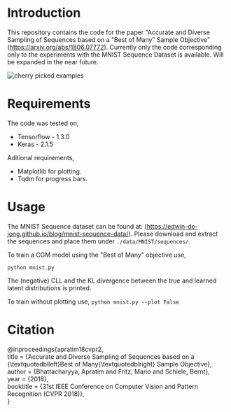 # Introduction
This repository contains the code for the paper "Accurate and Diverse Sampling of Sequences based on a “Best of Many” Sample Objective" (https://arxiv.org/abs/1806.07772). 
Currently only the code corresponding only to the experiments with the MNIST Sequence Dataset is available. Will be expanded in the near future.

![cherry picked examples](https://i.imgur.com/MEkT0bJ.png)

# Requirements
The code was tested on,
* Tensorflow - 1.3.0
* Keras - 2.1.5

Aditional requirements,
* Matplotlib for plotting.
* Tqdm for progress bars.

# Usage
The MNIST Sequence dataset can be found at: (https://edwin-de-jong.github.io/blog/mnist-sequence-data/). Please download and extract the sequences and place them under `./data/MNIST/sequences/`.

To train a CGM model using the "Best of Many" objective use,

`python mnist.py`

The (negative) CLL and the KL divergence between the true and learned latent distributions is printed.

To train without plotting use,
`python mnist.py --plot False`

# Citation
@inproceedings{apratim18cvpr2,  
title = {Accurate and Diverse Sampling of Sequences based on a {\textquotedblleft}Best of Many{\textquotedblright} Sample Objective},  
author = {Bhattacharyya, Apratim and Fritz, Mario and Schiele, Bernt},  
year = {2018},  
booktitle = {31st IEEE Conference on Computer Vision and Pattern Recognition (CVPR 2018)},  
}
